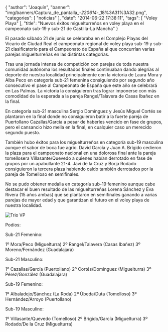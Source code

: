 {
  "author": "Joaquín",
  "banner": "img/banners/Captura_de_pantalla_-_220614_-_18%3A31%3A32.png",
  "categories": [
    "noticias"
  ],
  "date": "2014-06-22 17:38:11",
  "tags": [
    "Voley Playa"
  ],
  "title": "Nuevos éxitos miguelturreños en voley playa en el campeonato sub-19 y sub-21 de Castilla-La Mancha"
}

El pasado sábado 21 de junio se celebraba en el Complejo Playas del
Vicario de Ciudad Real el campeonato regional de voley playa sub-19 y
sub-21 clasificatorio para el Campeonato de España al que concurrían
varias parejas miguelturreñas en las distintas categorías.

Tras una jornada intensa de competición con parejas de toda nuestra
comunidad autónoma los resultados finales continuaban dando alegrías
al deporte de nuestra localidad principalmente con la victoria de
Laura Mora y Alba Peco en categoría sub-21 femenina consiguiendo por
segundo año consecutivo el pase al Campeonato de España que este año
se celebrará en Las Palmas. La victoria la consiguieron tras lograr
imponerse con más comodidad de la esperada a la pareja Rangel/Talavera
de Casas Ibañez en la final.

En categoría sub-21 masculina Sergio Domínguez y Jesús Miguel Cortés
se plantaron en la final donde no consiguieron batir a la fuerte
pareja de Puertollano Cazallas/García a pesar de haberles vencido en
fase de grupos, pero el cansancio hizo mella en la final, en cualquier
caso un merecido segundo puesto.

También hubo éxitos para los miguelturreños en categoría sub-19
masculina aunque el sabor de boca fue agrio. David García y Juan
A. Brígido cedieron la plaza para el campeonato nacional en una
dolorosa final ante la pareja tomellosera Villasante/Quevedo a quienes
habían derrotado en fase de grupos por un apabullante 21-4. Javi de la
Cruz y Borja Rodado consiguieron la tercera plaza habiendo caído
también derrotados por la pareja de Tomelloso en semifinales.

No se pudo obtener medalla en categoría sub-19 femenino aunque cabe
destacar el buen resultado de las miguelturreñas Lorena Sánchez y Eva
Rivera (15 años ambas) que se plantaron en semifinales ganando a
varias parejas de mayor edad y que garantizan el futuro en el voley
playa de nuestra localidad.

![Trio VP](/img/banners/Captura%20de%20pantalla%20-%20220614%20-%2018%3A31%3A32.png)

Podios:

Sub-21 Femenino:

1º Mora/Peco (Miguelturra)
2º Rangel/Talavera (Casas Ibañez)
3º Moreno/Fernández (Guadalajara)

Sub-21 Masculino:

1º Cazallas/García (Puertollano)
2º Cortés/Domínguez (Miguelturra)
3º Pérez/González (Guadalajara)

Sub-19 Femenino:

1º Albaladejo/Sánchez (La Roda)
2º Úbeda/Duta (Tomelloso)
3º Hernández/Arroyo (Puertollano)

Sub-19 Masculino:

1º Villasante/Quevedo (Tomelloso)
2º Brígido/García (Miguelturra)
3º Rodado/De la Cruz (Miguelturra)
